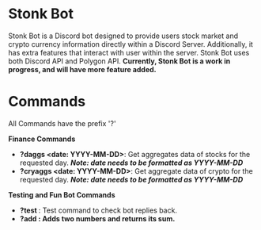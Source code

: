 
# Stonk Bot

Stonk Bot is a Discord bot designed to provide users stock market and crypto currency information directly within a Discord Server. Additionally, it has extra features that interact with user within the server. Stonk Bot uses both Discord API and Polygon API. **Currently, Stonk Bot is a work in progress, and will have more feature added.**

# Commands
All Commands have the prefix '?'

**Finance Commands**
- **?daggs <stock> <date: YYYY-MM-DD>**: Get aggregates data of stocks for the requested day. ***Note: date needs to be formatted as YYYY-MM-DD***
- **?cryaggs <crypto> <date: YYYY-MM-DD>**: Get aggregate data of crypto for the requested day. ***Note: date needs to be formatted as YYYY-MM-DD***

**Testing and Fun Bot Commands**
- **?test <statement>**: Test command to check bot replies back.
- **?add <a> <b>**: Adds two numbers and returns its sum.




